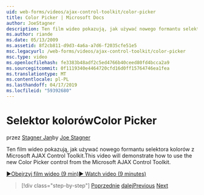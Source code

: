 ```yaml
---
uid: web-forms/videos/ajax-control-toolkit/color-picker
title: Color Picker | Microsoft Docs
author: JoeStagner
description: Ten film wideo pokazują, jak używać nowego formantu selektora kolorów z Microsoft AJAX Control Toolkit.
ms.author: riande
ms.date: 05/13/2009
ms.assetid: 8f2cb811-d9d3-4a6a-a7d6-f2035cfe51e5
msc.legacyurl: /web-forms/videos/ajax-control-toolkit/color-picker
msc.type: video
ms.openlocfilehash: fe3383b48adf2c5ed4766b40ceed80fd4bcca2a9
ms.sourcegitcommit: 0f1119340e4464720cfd16d0ff15764746ea1fea
ms.translationtype: MT
ms.contentlocale: pl-PL
ms.lasthandoff: 04/17/2019
ms.locfileid: "59392680"
---
```

# <a name="color-picker"></a><span data-ttu-id="6bbaf-103">Selektor kolorów</span><span class="sxs-lookup"><span data-stu-id="6bbaf-103">Color Picker</span></span>

<span data-ttu-id="6bbaf-104">przez [Stagner Jan](https://github.com/JoeStagner)</span><span class="sxs-lookup"><span data-stu-id="6bbaf-104">by [Joe Stagner](https://github.com/JoeStagner)</span></span>

<span data-ttu-id="6bbaf-105">Ten film wideo pokazują, jak używać nowego formantu selektora kolorów z Microsoft AJAX Control Toolkit.</span><span class="sxs-lookup"><span data-stu-id="6bbaf-105">This video will demonstrate how to use the new Color Picker control from the Microsoft AJAX Control Toolkit.</span></span>

[<span data-ttu-id="6bbaf-106">&#9654;Obejrzyj film wideo (9 min)</span><span class="sxs-lookup"><span data-stu-id="6bbaf-106">&#9654; Watch video (9 minutes)</span></span>](https://channel9.msdn.com/Blogs/ASP-NET-Site-Videos/color-picker)

> [!div class="step-by-step"]
> <span data-ttu-id="6bbaf-107">[Poprzednie](control-extenders.md)
> [dalej](combo-box.md)</span><span class="sxs-lookup"><span data-stu-id="6bbaf-107">[Previous](control-extenders.md)
[Next](combo-box.md)</span></span>
